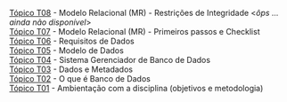 [Tópico T08](./topico-08.md) - Modelo Relacional (MR) - Restrições de Integridade <_ôps ... ainda não disponível_><br>
[Tópico T07](./topico-07.md) - Modelo Relacional (MR) - Primeiros passos e Checklist<br>
[Tópico T06](./topico-06.md) - Requisitos de Dados<br>
[Tópico T05](./topico-05.md) - Modelo de Dados<br>
[Tópico T04](./topico-04.md) - Sistema Gerenciador de Banco de Dados<br>
[Tópico T03](./topico-03.md) - Dados e Metadados<br>
[Tópico T02](./topico-02.md) - O que é Banco de Dados<br>
[Tópico T01](./topico-01.md) - Ambientação com a disciplina (objetivos e metodologia)<br>
